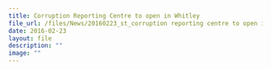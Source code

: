 ```yaml
---
title: Corruption Reporting Centre to open in Whitley
file_url: /files/News/20160223_st_corruption reporting centre to open in whitley.pdf
date: 2016-02-23
layout: file
description: ""
image: ""
---
```


